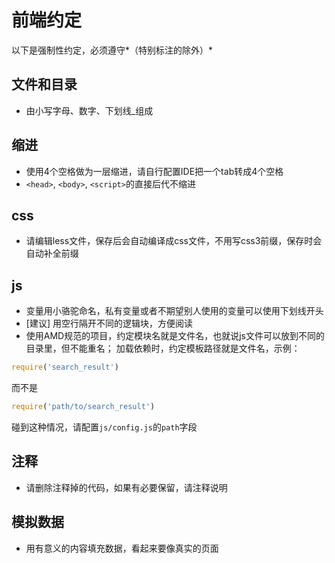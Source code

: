 # 前端约定

以下是强制性约定，必须遵守*（特别标注的除外）*

## 文件和目录

  - 由小写字母、数字、下划线_组成

## 缩进

  - 使用4个空格做为一层缩进，请自行配置IDE把一个tab转成4个空格
  - `<head>`, `<body>`, `<script>`的直接后代不缩进

## css

  - 请编辑less文件，保存后会自动编译成css文件，不用写css3前缀，保存时会自动补全前缀

## js

  - 变量用小骆驼命名，私有变量或者不期望别人使用的变量可以使用下划线开头
  - [建议] 用空行隔开不同的逻辑块，方便阅读
  - 使用AMD规范的项目，约定模块名就是文件名，也就说js文件可以放到不同的目录里，但不能重名；
  加载依赖时，约定模板路径就是文件名，示例：

  ```js
  require('search_result')
  ```

  而不是

  ```js
  require('path/to/search_result')
  ```

  碰到这种情况，请配置`js/config.js`的`path`字段


## 注释
    
  - 请删除注释掉的代码，如果有必要保留，请注释说明

## 模拟数据

  - 用有意义的内容填充数据，看起来要像真实的页面
